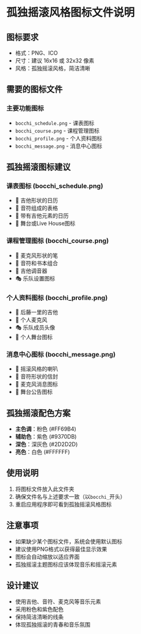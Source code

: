# 孤独摇滚风格图标文件说明

## 图标要求
- 格式：PNG、ICO
- 尺寸：建议 16x16 或 32x32 像素
- 风格：孤独摇滚风格，简洁清晰

## 需要的图标文件

### 主要功能图标
- `bocchi_schedule.png` - 课表图标
- `bocchi_course.png` - 课程管理图标
- `bocchi_profile.png` - 个人资料图标
- `bocchi_message.png` - 消息中心图标

## 孤独摇滚图标建议

### 课表图标 (bocchi_schedule.png)
- 🎸 吉他形状的日历
- 🎵 音符组成的表格
- 📅 带有吉他元素的日历
- 🎪 舞台或Live House图标

### 课程管理图标 (bocchi_course.png)
- 🎤 麦克风形状的笔
- 🎵 音符和书本组合
- 🎸 吉他调音器
- 🎭 乐队设置图标

### 个人资料图标 (bocchi_profile.png)
- 🎸 后藤一里的吉他
- 🎤 个人麦克风
- 🎭 乐队成员头像
- 🎪 个人舞台图标

### 消息中心图标 (bocchi_message.png)
- 📢 摇滚风格的喇叭
- 🎵 音符形状的信封
- 🎤 麦克风消息图标
- 🎪 舞台公告图标

## 孤独摇滚配色方案
- **主色调**：粉色 (#FF69B4)
- **辅助色**：紫色 (#9370DB)
- **深色**：深灰色 (#2D2D2D)
- **亮色**：白色 (#FFFFFF)

## 使用说明
1. 将图标文件放入此文件夹
2. 确保文件名与上述要求一致（以`bocchi_`开头）
3. 重启应用程序即可看到孤独摇滚风格图标

## 注意事项
- 如果缺少某个图标文件，系统会使用默认图标
- 建议使用PNG格式以获得最佳显示效果
- 图标会自动缩放以适应界面
- 孤独摇滚主题图标应该体现音乐和摇滚元素

## 设计建议
- 使用吉他、音符、麦克风等音乐元素
- 采用粉色和紫色配色
- 保持简洁清晰的线条
- 体现孤独摇滚的青春和音乐氛围 